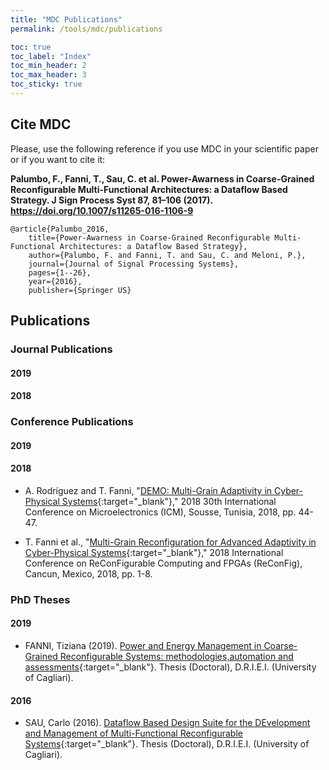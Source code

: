```yaml
---
title: "MDC Publications"
permalink: /tools/mdc/publications

toc: true
toc_label: "Index"
toc_min_header: 2
toc_max_header: 3
toc_sticky: true
---
```


## Cite MDC

Please, use the following reference if you use MDC in your scientific paper or if you want to cite it:

**Palumbo, F., Fanni, T., Sau, C. et al. Power-Awarness in Coarse-Grained Reconfigurable Multi-Functional Architectures: a Dataflow Based Strategy. J Sign Process Syst 87, 81–106 (2017). https://doi.org/10.1007/s11265-016-1106-9**

```
@article{Palumbo_2016,
	title={Power-Awarness in Coarse-Grained Reconfigurable Multi-Functional Architectures: a Dataflow Based Strategy},
	author={Palumbo, F. and Fanni, T. and Sau, C. and Meloni, P.},
	journal={Journal of Signal Processing Systems},
	pages={1--26},
	year={2016},
	publisher={Springer US}
```


## Publications

### Journal Publications

#### 2019




#### 2018



### Conference Publications

#### 2019




#### 2018

* A. Rodríguez and T. Fanni, "[DEMO: Multi-Grain Adaptivity in Cyber-Physical Systems](https://ieeexplore.ieee.org/document/8704058){:target="_blank"}," 2018 30th International Conference on Microelectronics (ICM), Sousse, Tunisia, 2018, pp. 44-47.

* T. Fanni et al., "[Multi-Grain Reconfiguration for Advanced Adaptivity in Cyber-Physical Systems](https://ieeexplore.ieee.org/document/8641705){:target="_blank"}," 2018 International Conference on ReConFigurable Computing and FPGAs (ReConFig), Cancun, Mexico, 2018, pp. 1-8.




### PhD Theses

#### 2019

* FANNI, Tiziana (2019). [Power and Energy Management in Coarse-Grained Reconfigurable Systems: methodologies,automation and assessments](http://hdl.handle.net/11584/260390){:target="_blank"}. Thesis (Doctoral), D.R.I.E.I. (University of Cagliari).

#### 2016

* SAU, Carlo (2016). [Dataflow Based Design Suite for the DEvelopment and Management of Multi-Functional Reconfigurable Systems](){:target="_blank"}. Thesis (Doctoral), D.R.I.E.I. (University of Cagliari).
